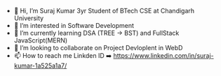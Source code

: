 - 👋 Hi, I’m Suraj Kumar 3yr Student of BTech CSE at Chandigarh University
- 👀 I’m interested in Software Development
- 🌱 I’m currently learning DSA (TREE -> BST) and FullStack JavaScript(MERN)
- 💞️ I’m looking to collaborate on Project Devloplent in WebD
- 📫 How to reach me 
      Linkden ID ➡️ https://www.linkedin.com/in/suraj-kumar-1a525a1a7/

<!---
--->
